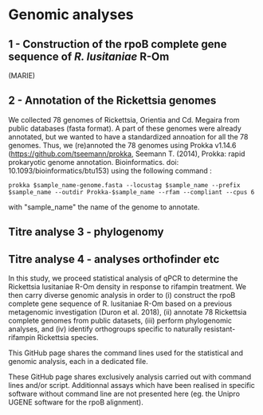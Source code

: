 # Genomic analyses 

## 1 - Construction of the rpoB complete gene sequence of *R. lusitaniae* R-Om
(MARIE)

## 2 - Annotation of the Rickettsia genomes
We collected 78 genomes of Rickettsia, Orientia and Cd. Megaira from public databases (fasta format). A part of these genomes were already annotated, but we wanted to have a standardized annoation for all the 78 genomes. Thus, we (re)annoted the 78 genomes using Prokka v1.14.6 (<https://github.com/tseemann/prokka>, Seemann T. (2014), Prokka: rapid prokaryotic genome annotation. Bioinformatics. doi: 10.1093/bioinformatics/btu153) using the following command :

```
prokka $sample_name-genome.fasta --locustag $sample_name --prefix $sample_name --outdir Prokka-$sample_name --rfam --compliant --cpus 6
```

with "sample_name" the name of the genome to annotate.

## Titre analyse 3 - phylogenomy

## Titre analyse 4 - analyses orthofinder etc



In this study, we proceed statistical analysis of qPCR to determine the Rickettsia lusitaniae R-Om density in response to rifampin treatment. We then carry diverse genomic analysis in order to (i) construct the rpoB complete gene sequence of R. lusitaniae R-Om based on a previous metagenomic investigation (Duron et al. 2018), (ii) annotate 78 Rickettsia complete genomes from public datasets, (iii) perform phylogenomic analyses, and (iv) identify orthogroups specific to naturally resistant-rifampin Rickettsia species.

This GitHub page shares the command lines used for the statistical and genomic analysis, each in a dedicated file.

These GitHub page shares exclusively analysis carried out with command lines and/or script. Additionnal assays which have been realised in specific software without command line are not presented here (eg. the Unipro UGENE software for the rpoB alignment).
